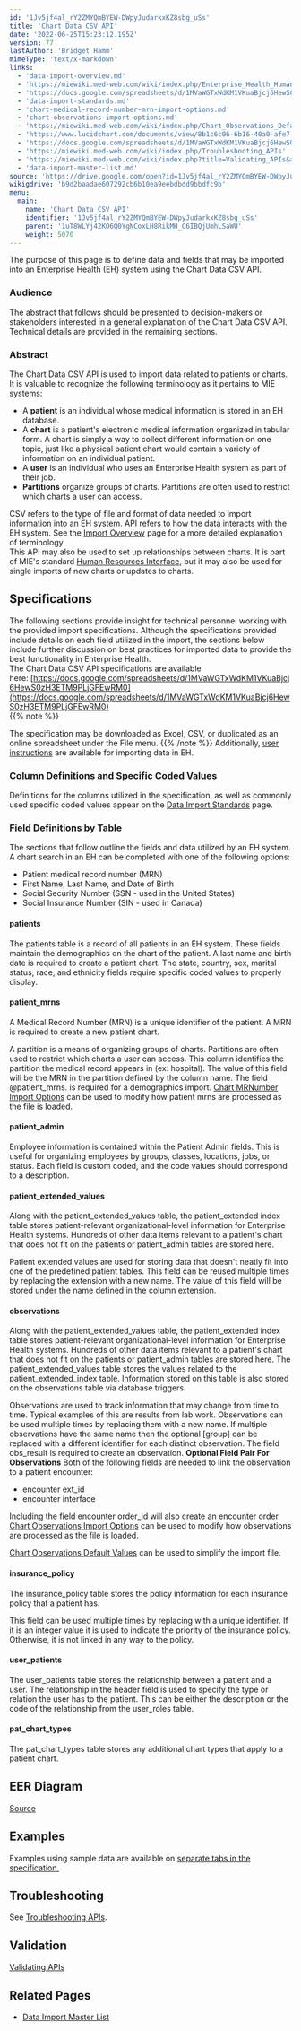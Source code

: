 ```yaml
---
id: '1Jv5jf4al_rY2ZMYQmBYEW-DWpyJudarkxKZ8sbg_uSs'
title: 'Chart Data CSV API'
date: '2022-06-25T15:23:12.195Z'
version: 77
lastAuthor: 'Bridget Hamm'
mimeType: 'text/x-markdown'
links:
  - 'data-import-overview.md'
  - 'https://miewiki.med-web.com/wiki/index.php/Enterprise_Health_Human_Resources_Interface'
  - 'https://docs.google.com/spreadsheets/d/1MVaWGTxWdKM1VKuaBjcj6HewS0zH3ETM9PLjGFEwRM0'
  - 'data-import-standards.md'
  - 'chart-medical-record-number-mrn-import-options.md'
  - 'chart-observations-import-options.md'
  - 'https://miewiki.med-web.com/wiki/index.php/Chart_Observations_Default_Values'
  - 'https://www.lucidchart.com/documents/view/8b1c6c06-6b16-40a0-afe7-a576d804854d'
  - 'https://docs.google.com/spreadsheets/d/1MVaWGTxWdKM1VKuaBjcj6HewS0zH3ETM9PLjGFEwRM0/pubhtml'
  - 'https://miewiki.med-web.com/wiki/index.php/Troubleshooting_APIs'
  - 'https://miewiki.med-web.com/wiki/index.php?title=Validating_APIs&action=edit&redlink=1'
  - 'data-import-master-list.md'
source: 'https://drive.google.com/open?id=1Jv5jf4al_rY2ZMYQmBYEW-DWpyJudarkxKZ8sbg_uSs'
wikigdrive: 'b9d2baadae607292cb6b10ea9eebdbdd9bbdfc9b'
menu:
  main:
    name: 'Chart Data CSV API'
    identifier: '1Jv5jf4al_rY2ZMYQmBYEW-DWpyJudarkxKZ8sbg_uSs'
    parent: '1uT8WLYj42KO6Q0YgNCoxLH8RikMH_C6IBQjUmhLSaWU'
    weight: 5070
---
```

The purpose of this page is to define data and fields that may be imported into an Enterprise Health (EH) system using the Chart Data CSV API. 
  
### **Audience**  
  
The abstract that follows should be presented to decision-makers or stakeholders interested in a general explanation of the Chart Data CSV API. Technical details are provided in the remaining sections.
  
### **Abstract**  
  
The Chart Data CSV API is used to import data related to patients or charts. It is valuable to recognize the following terminology as it pertains to MIE systems:
* A <strong>patient</strong> is an individual whose medical information is stored in an EH database.
* A <strong>chart</strong> is a patient's electronic medical information organized in tabular form. A chart is simply a way to collect different information on one topic, just like a physical patient chart would contain a variety of information on an individual patient.
* A <strong>user</strong> is an individual who uses an Enterprise Health system as part of their job.
* <strong>Partitions</strong> organize groups of charts. Partitions are often used to restrict which charts a user can access.

CSV refers to the type of file and format of data needed to import information into an EH system. API refers to how the data interacts with the EH system. See the [Import Overview](data-import-overview.md) page for a more detailed explanation of terminology.  
This API may also be used to set up relationships between charts. It is part of MIE's standard [Human Resources Interface](https://miewiki.med-web.com/wiki/index.php/Enterprise_Health_Human_Resources_Interface), but it may also be used for single imports of new charts or updates to charts.

  
## **Specifications**  
  
The following sections provide insight for technical personnel working with the provided import specifications. Although the specifications provided include details on each field utilized in the import, the sections below include further discussion on best practices for imported data to provide the best functionality in Enterprise Health.  
The Chart Data CSV API specifications are available here: [https://docs.google.com/spreadsheets/d/1MVaWGTxWdKM1VKuaBjcj6HewS0zH3ETM9PLjGFEwRM0](https://docs.google.com/spreadsheets/d/1MVaWGTxWdKM1VKuaBjcj6HewS0zH3ETM9PLjGFEwRM0)  
{{% note %}}

The specification may be downloaded as Excel, CSV, or duplicated as an online spreadsheet under the File menu.
{{% /note %}}
Additionally, [user instructions](#gjdgxs) are available for importing data in EH.
  
### **Column Definitions and Specific Coded Values**  

Definitions for the columns utilized in the specification, as well as commonly used specific coded values appear on the [Data Import Standards](data-import-standards.md) page.
  
### **Field Definitions by Table**  

The sections that follow outline the fields and data utilized by an EH system.
A chart search in an EH can be completed with one of the following options:
* Patient medical record number (MRN)
* First Name, Last Name, and Date of Birth
* Social Security Number (SSN - used in the United States)
* Social Insurance Number (SIN - used in Canada)
  
#### **patients**  

The patients table is a record of all patients in an EH system. These fields maintain the demographics on the chart of the patient. A last name and birth date is required to create a patient chart. The state, country, sex, marital status, race, and ethnicity fields require specific coded values to properly display.
  
#### **patient_mrns**  

A Medical Record Number (MRN) is a unique identifier of the patient. A MRN is required to create a new patient chart.

A partition is a means of organizing groups of charts. Partitions are often used to restrict which charts a user can access. This column identifies the partition the medical record appears in (ex: hospital). The value of this field will be the MRN in the partition defined by the column name.
The field @patient_mrns. is required for a demographics import.
[Chart MRNumber Import Options](chart-medical-record-number-mrn-import-options.md) can be used to modify how patient mrns are processed as the file is loaded.
  
#### **patient_admin**  

Employee information is contained within the Patient Admin fields. This is useful for organizing employees by groups, classes, locations, jobs, or status. Each field is custom coded, and the code values should correspond to a description.
  
#### **patient_extended_values**  

Along with the patient_extended_values table, the patient_extended index table stores patient-relevant organizational-level information for Enterprise Health systems. Hundreds of other data items relevant to a patient's chart that does not fit on the patients or patient_admin tables are stored here.

Patient extended values are used for storing data that doesn't neatly fit into one of the predefined patient tables. This field can be reused multiple times by replacing the extension with a new name. The value of this field will be stored under the name defined in the column extension.
  
#### **observations**  

Along with the patient_extended_values table, the patient_extended index table stores patient-relevant organizational-level information for Enterprise Health systems. Hundreds of other data items relevant to a patient's chart that does not fit on the patients or patient_admin tables are stored here. The patient_extended_values table stores the values related to the patient_extended_index table. Information stored on this table is also stored on the observations table via database triggers.

Observations are used to track information that may change from time to time. Typical examples of this are results from lab work. Observations can be used multiple times by replacing them with a new name. If multiple observations have the same name then the optional [group] can be replaced with a different identifier for each distinct observation.
The field obs_result is required to create an observation.
**Optional Field Pair For Observations**
Both of the following fields are needed to link the observation to a patient encounter:
* encounter ext_id
* encounter interface

Including the field encounter order_id will also create an encounter order.
[Chart Observations Import Options](chart-observations-import-options.md) can be used to modify how observations are processed as the file is loaded.

[Chart Observations Default Values](https://miewiki.med-web.com/wiki/index.php/Chart_Observations_Default_Values) can be used to simplify the import file.
  
#### **insurance_policy**  

The insurance_policy table stores the policy information for each insurance policy that a patient has.

This field can be used multiple times by replacing with a unique identifier. If it is an integer value it is used to indicate the priority of the insurance policy. Otherwise, it is not linked in any way to the policy.
  
#### **user_patients**  

The user_patients table stores the relationship between a patient and a user. The relationship in the header field is used to specify the type or relation the user has to the patient. This can be either the description or the code of the relationship from the user_roles table.
  
#### **pat_chart_types**  

The pat_chart_types table stores any additional chart types that apply to a patient chart.
  
## **EER Diagram**  

[Source](https://www.lucidchart.com/documents/view/8b1c6c06-6b16-40a0-afe7-a576d804854d)
  
## **Examples**  

Examples using sample data are available on [separate tabs in the specification.](https://docs.google.com/spreadsheets/d/1MVaWGTxWdKM1VKuaBjcj6HewS0zH3ETM9PLjGFEwRM0/pubhtml)
  
## **Troubleshooting**  

See [Troubleshooting APIs](https://miewiki.med-web.com/wiki/index.php/Troubleshooting_APIs).
  
## **Validation**  

[Validating APIs](https://miewiki.med-web.com/wiki/index.php?title=Validating_APIs&action=edit&redlink=1)
  
## **Related Pages**  

* [Data Import Master List](data-import-master-list.md)
